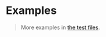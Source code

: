 # Examples

> More examples in [the test files](https://github.com/string-hashing/sha2/tree/main/test/src).
